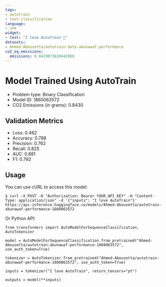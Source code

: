 ```yaml
---
tags:
- autotrain
- text-classification
language:
- unk
widget:
- text: "I love AutoTrain 🤗"
datasets:
- Ahmed-Abousetta/autotrain-data-abunawaf-performance
co2_eq_emissions:
  emissions: 0.8429873610442068
---
```


# Model Trained Using AutoTrain

- Problem type: Binary Classification
- Model ID: 1860063572
- CO2 Emissions (in grams): 0.8430

## Validation Metrics

- Loss: 0.462
- Accuracy: 0.788
- Precision: 0.762
- Recall: 0.825
- AUC: 0.881
- F1: 0.792

## Usage

You can use cURL to access this model:

```
$ curl -X POST -H "Authorization: Bearer YOUR_API_KEY" -H "Content-Type: application/json" -d '{"inputs": "I love AutoTrain"}' https://api-inference.huggingface.co/models/Ahmed-Abousetta/autotrain-abunawaf-performance-1860063572
```

Or Python API:

```
from transformers import AutoModelForSequenceClassification, AutoTokenizer

model = AutoModelForSequenceClassification.from_pretrained("Ahmed-Abousetta/autotrain-abunawaf-performance-1860063572", use_auth_token=True)

tokenizer = AutoTokenizer.from_pretrained("Ahmed-Abousetta/autotrain-abunawaf-performance-1860063572", use_auth_token=True)

inputs = tokenizer("I love AutoTrain", return_tensors="pt")

outputs = model(**inputs)
```